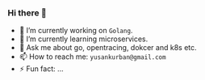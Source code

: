 ### Hi there 👋

<!--
**yusank/yusank** is a ✨ _special_ ✨ repository because its `README.md` (this file) appears on your GitHub profile.

Here are some ideas to get you started:
-->

- 🔭 I’m currently working on `Golang`.
- 🌱 I’m currently learning microservices.
- 💬 Ask me about go, opentracing, dokcer and k8s etc.
- 📫 How to reach me: `yusankurban@gmail.com`
- ⚡ Fun fact: ...
